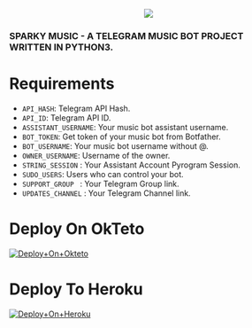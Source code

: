 <p align="center"><a href="https://t.me/TERA_BAAP_Sparky"><img src="https://te.legra.ph/file/2a2b6946c47a07760e733.jpg"></a></p>

### SPARKY MUSIC - A TELEGRAM MUSIC BOT PROJECT WRITTEN IN PYTHON3.

# Requirements

 - ``API_HASH``: Telegram API Hash.
 - ``API_ID``: Telegram API ID.
 - ``ASSISTANT_USERNAME``: Your music bot assistant username.
 - ``BOT_TOKEN``: Get token of your music bot from Botfather.
 - ``BOT_USERNAME``: Your music bot username without @.
 - ``OWNER_USERNAME``: Username of the owner.
 - ``STRING_SESSION`` : Your Assistant Account Pyrogram Session.
 - ``SUDO_USERS``: Users who can control your bot.
 - ``SUPPORT_GROUP `` : Your Telegram Group link.
 - ``UPDATES_CHANNEL`` : Your Telegram Channel link.


# Deploy On OkTeto

[![Deploy+On+Okteto](https://img.shields.io/badge/Deploy%20To%20Okteto-informational?style=for-the-badge&logo=Okteto)](https://cloud.okteto.com/deploy?repository=https://github.com/Shailendra34/TGMusicBot)


# Deploy To Heroku

[![Deploy+On+Heroku](https://www.herokucdn.com/deploy/button.svg)](https://heroku.com/deploy)





